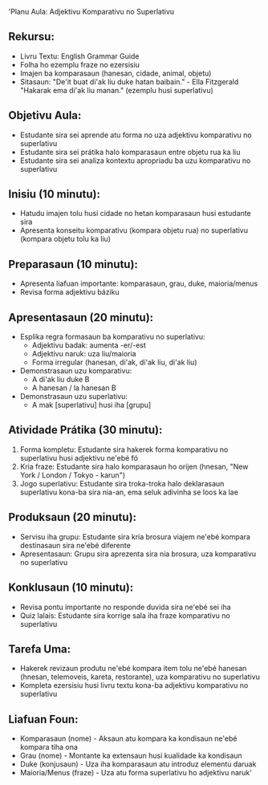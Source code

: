 'Planu Aula: Adjektivu Komparativu no Superlativu

## Rekursu:
- Livru Textu: English Grammar Guide
- Folha ho ezemplu fraze no ezersisiu
- Imajen ba komparasaun (hanesan, cidade, animal, objetu)
- Sitasaun:
    "De'it buat di'ak liu duke hatan baibain." - Ella Fitzgerald
    "Hakarak ema di'ak liu manan." (ezemplu husi superlativu)

## Objetivu Aula:
- Estudante sira sei aprende atu forma no uza adjektivu komparativu no superlativu
- Estudante sira sei prátika halo komparasaun entre objetu rua ka liu
- Estudante sira sei analiza kontextu apropriadu ba uzu komparativu no superlativu

## Inisiu (10 minutu):
- Hatudu imajen tolu husi cidade no hetan komparasaun husi estudante sira
- Apresenta konseitu komparativu (kompara objetu rua) no superlativu (kompara objetu tolu ka liu)

## Preparasaun (10 minutu):
- Apresenta liafuan importante: komparasaun, grau, duke, maioria/menus
- Revisa forma adjektivu báziku

## Apresentasaun (20 minutu):
- Esplika regra formasaun ba komparativu no superlativu:
  * Adjektivu badak: aumenta -er/-est
  * Adjektivu naruk: uza liu/maioria
  * Forma irregular (hanesan, di'ak, di'ak liu, di'ak liu)
- Demonstrasaun uzu komparativu:
  * A di'ak liu duke B
  * A hanesan / la hanesan B
- Demonstrasaun uzu superlativu:
  * A mak [superlativu] husi iha [grupu]

## Atividade Prátika (30 minutu):
1. Forma kompletu: Estudante sira hakerek forma komparativu no superlativu husi adjektivu ne'ebé fó
2. Kria fraze: Estudante sira halo komparasaun ho orijen (hnesan, "New York / London / Tokyo - karun")
3. Jogo superlativu: Estudante sira troka-troka halo deklarasaun superlativu kona-ba sira nia-an, ema seluk adivinha se loos ka lae

## Produksaun (20 minutu):
- Servisu iha grupu: Estudante sira kria brosura viajem ne'ebé kompara destinasaun sira ne'ebé diferente
- Apresentasaun: Grupu sira aprezenta sira nia brosura, uza komparativu no superlativu

## Konklusaun (10 minutu):
- Revisa pontu importante no responde duvida sira ne'ebé sei iha
- Quiz lalais: Estudante sira korrige sala iha fraze komparativu no superlativu

## Tarefa Uma:
- Hakerek revizaun produtu ne'ebé kompara item tolu ne'ebé hanesan (hnesan, telemoveis, kareta, restorante), uza komparativu no superlativu
- Kompleta ezersisiu husi livru textu kona-ba adjektivu komparativu no superlativu

## Liafuan Foun:
- Komparasaun (nome) - Aksaun atu kompara ka kondisaun ne'ebé kompara tiha ona
- Grau (nome) - Montante ka extensaun husi kualidade ka kondisaun
- Duke (konjusaun) - Uza iha komparasaun atu introduz elementu daruak
- Maioria/Menus (fraze) - Uza atu forma superlativu ho adjektivu naruk'